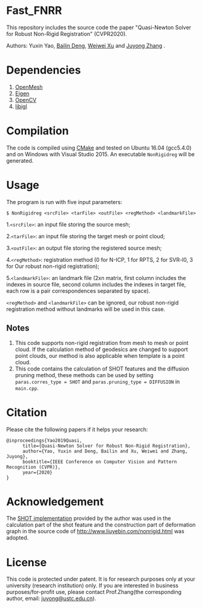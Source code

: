 # Fast_FNRR
This repository includes the source code the paper "Quasi-Newton Solver for Robust Non-Rigid Registration" (CVPR2020).

Authors: Yuxin Yao, [Bailin Deng](http://www.bdeng.me/), [Weiwei Xu](http://www.cad.zju.edu.cn/home/weiweixu/) and [Juyong Zhang](http://staff.ustc.edu.cn/~juyong/) .

# Dependencies
1. [OpenMesh](https://www.graphics.rwth-aachen.de/software/openmesh/)
2. [Eigen](http://eigen.tuxfamily.org/index.php?title=Main_Page)
3. [OpenCV](https://opencv.org/)
4. [libigl](https://github.com/libigl/libigl)

# Compilation
The code is compiled using [CMake](https://cmake.org/) and tested on Ubuntu 16.04 (gcc5.4.0) and on Windows with Visual Studio 2015. An executable `NonRigidreg` will be generated.

# Usage
The program is run with five input parameters:
```
$ NonRigidreg <srcFile> <tarFile> <outFile> <regMethod> <landmarkFile>
```
1.`<srcFile>`: an input file storing the source mesh;

2.`<tarFile>`: an input file storing the target mesh or point cloud; 

3.`<outFile>`: an output file storing the registered source mesh; 

4.`<regMethod>`: registration method (0 for N-ICP, 1 for RPTS, 2 for SVR-l0, 3 for Our robust non-rigid registration);

5.`<landmarkFile>`: an landmark file (2xn matrix, first column includes the indexes in source file, second column includes the indexes in target file, each row is a pair correspondences separated by space).

`<regMethod>` and `<landmarkFile>` can be ignored, our robust non-rigid registration method without landmarks will be used in this case.

## Notes
1. This code supports non-rigid registration from mesh to mesh or point cloud. If the calculation method of geodesics are changed to support point clouds, our method is also applicable when template is a point cloud.
2. This code contains the calculation of SHOT features and the diffusion pruning method, these methods can be used by setting `paras.corres_type = SHOT` and `paras.pruning_type = DIFFUSION` in `main.cpp`.

# Citation
Please cite the following papers if it helps your research:
```
@inproceedings{Yao2019Quasi,
      title={Quasi-Newton Solver for Robust Non-Rigid Registration},
      author={Yao, Yuxin and Deng, Bailin and Xu, Weiwei and Zhang, Juyong},
      booktitle={IEEE Conference on Computer Vision and Pattern Recognition (CVPR)},
      year={2020}
}
```

# Acknowledgement
The [SHOT implementation](https://github.com/fedassa/SHOT) provided by the author was used in the calculation part of the shot feature 
and the construction part of deformation graph in the source code of http://www.liuyebin.com/nonrigid.html was adopted.

# License
This code is protected under patent. It is for research purposes only at your university (research institution) only. If you are interested in business purposes/for-profit use, please contact Prof.Zhang(the corresponding author, email: juyong@ustc.edu.cn).